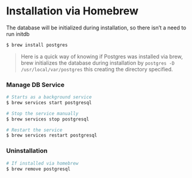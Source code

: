 # Installation via Homebrew

The database will be initialized during installation, so there isn’t a need to run initdb

```sh
$ brew install postgres
```

> Here is a quick way of knowing if Postgres was installed via brew, brew initializes the database during installation by `postgres -D /usr/local/var/postgres` this creating the directory specified.

### Manage DB Service

```sh
# Starts as a background service
$ brew services start postgresql

# Stop the service manually
$ brew services stop postgresql

# Restart the service
$ brew services restart postgresql
```

### Uninstallation

```sh
# If installed via homebrew
$ brew remove postgresql
```
